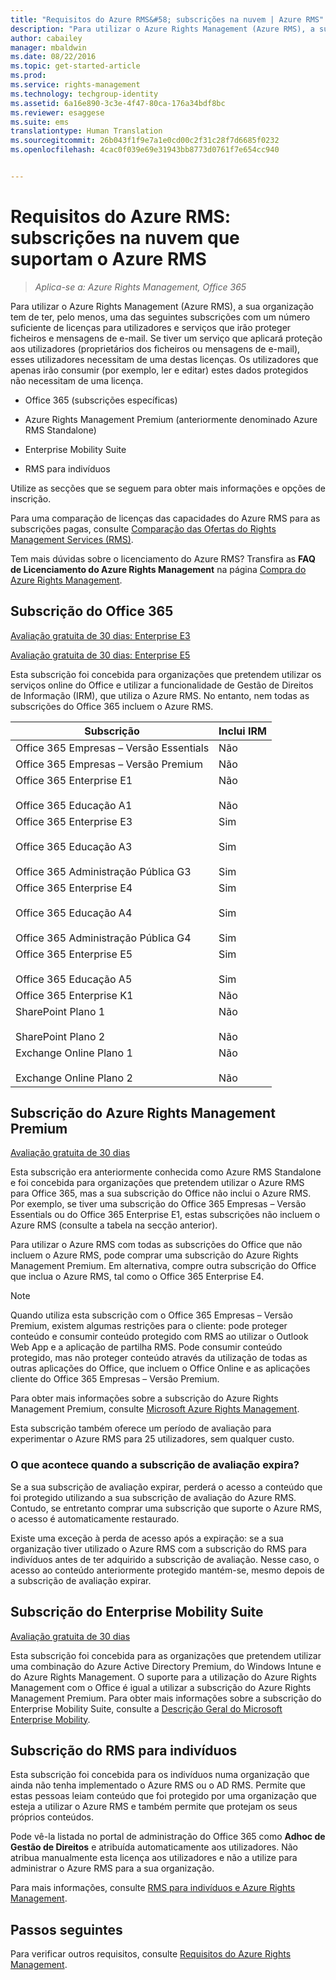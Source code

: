 ```yaml
---
title: "Requisitos do Azure RMS&#58; subscrições na nuvem | Azure RMS"
description: "Para utilizar o Azure Rights Management (Azure RMS), a sua organização tem de ter, pelo menos, uma das seguintes subscrições com um número suficiente de licenças para utilizadores e serviços que irão proteger ficheiros e mensagens de e-mail. Se tiver um serviço que aplicará proteção aos utilizadores (proprietários dos ficheiros ou mensagens de e-mail), esses utilizadores necessitam de uma destas licenças. Os utilizadores que apenas irão consumir (por exemplo, ler e editar) estes dados protegidos não necessitam de uma licença."
author: cabailey
manager: mbaldwin
ms.date: 08/22/2016
ms.topic: get-started-article
ms.prod: 
ms.service: rights-management
ms.technology: techgroup-identity
ms.assetid: 6a16e890-3c3e-4f47-80ca-176a34bdf8bc
ms.reviewer: esaggese
ms.suite: ems
translationtype: Human Translation
ms.sourcegitcommit: 26b043f1f9e7a1e0cd00c2f31c28f7d6685f0232
ms.openlocfilehash: 4cac0f039e69e31943bb8773d0761f7e654cc940


---
```



# Requisitos do Azure RMS: subscrições na nuvem que suportam o Azure RMS

>*Aplica-se a: Azure Rights Management, Office 365*

Para utilizar o Azure Rights Management (Azure RMS), a sua organização tem de ter, pelo menos, uma das seguintes subscrições com um número suficiente de licenças para utilizadores e serviços que irão proteger ficheiros e mensagens de e-mail. Se tiver um serviço que aplicará proteção aos utilizadores (proprietários dos ficheiros ou mensagens de e-mail), esses utilizadores necessitam de uma destas licenças. Os utilizadores que apenas irão consumir (por exemplo, ler e editar) estes dados protegidos não necessitam de uma licença.

-   Office 365 (subscrições específicas)

-   Azure Rights Management Premium (anteriormente denominado Azure RMS Standalone)

-   Enterprise Mobility Suite

-   RMS para indivíduos

Utilize as secções que se seguem para obter mais informações e opções de inscrição.

Para uma comparação de licenças das capacidades do Azure RMS para as subscrições pagas, consulte [Comparação das Ofertas do Rights Management Services (RMS)](http://technet.microsoft.com/dn858608).

Tem mais dúvidas sobre o licenciamento do Azure RMS? Transfira as **FAQ de Licenciamento do Azure Rights Management** na página [Compra do Azure Rights Management](https://www.microsoft.com/en-us/server-cloud/products/azure-rights-management/Purchasing.aspx). 

## Subscrição do Office 365
[Avaliação gratuita de 30 dias: Enterprise E3](http://go.microsoft.com/fwlink/p/?LinkID=403802)

[Avaliação gratuita de 30 dias: Enterprise E5](https://go.microsoft.com/fwlink/p/?LinkID=698279)

Esta subscrição foi concebida para organizações que pretendem utilizar os serviços online do Office e utilizar a funcionalidade de Gestão de Direitos de Informação (IRM), que utiliza o Azure RMS. No entanto, nem todas as subscrições do Office 365 incluem o Azure RMS.

Subscrição  |Inclui IRM 
------------- | ------------- |
Office 365 Empresas – Versão Essentials|Não|
Office 365 Empresas – Versão Premium|Não|
Office 365 Enterprise E1 <br /><br /> Office 365 Educação A1|Não <br /><br /> Não|
Office 365 Enterprise E3 <br /><br /> Office 365 Educação A3 <br /><br /> Office 365 Administração Pública G3|Sim <br /><br /> Sim <br /><br /> Sim|
Office 365 Enterprise E4 <br /><br /> Office 365 Educação A4 <br /><br /> Office 365 Administração Pública G4|Sim <br /><br /> Sim <br /><br /> Sim|
Office 365 Enterprise E5 <br /><br /> Office 365 Educação A5|Sim <br /><br /> Sim|
Office 365 Enterprise K1|Não|
SharePoint Plano 1 <br /><br /> SharePoint Plano 2|Não <br /><br /> Não|
Exchange Online Plano 1 <br /><br /> Exchange Online Plano 2|Não <br /><br /> Não|


## Subscrição do Azure Rights Management Premium
[Avaliação gratuita de 30 dias](https://portal.microsoftonline.com/Signup/MainSignUp15.aspx?&amp;OfferId=A43415D3-404C-4df3-B31B-AAD28118A778&amp;dl=RIGHTSMANAGEMENT&amp;ali=1)

Esta subscrição era anteriormente conhecida como Azure RMS Standalone e foi concebida para organizações que pretendem utilizar o Azure RMS para Office 365, mas a sua subscrição do Office não inclui o Azure RMS. Por exemplo, se tiver uma subscrição do Office 365 Empresas – Versão Essentials ou do Office 365 Enterprise E1, estas subscrições não incluem o Azure RMS (consulte a tabela na secção anterior). 

Para utilizar o Azure RMS com todas as subscrições do Office que não incluem o Azure RMS, pode comprar uma subscrição do Azure Rights Management Premium. Em alternativa, compre outra subscrição do Office que inclua o Azure RMS, tal como o Office 365 Enterprise E4.

> [!NOTE]
> Quando utiliza esta subscrição com o Office 365 Empresas – Versão Premium, existem algumas restrições para o cliente: pode proteger conteúdo e consumir conteúdo protegido com RMS ao utilizar o Outlook Web App e a aplicação de partilha RMS. Pode consumir conteúdo protegido, mas não proteger conteúdo através da utilização de todas as outras aplicações do Office, que incluem o Office Online e as aplicações cliente do Office 365 Empresas – Versão Premium.

Para obter mais informações sobre a subscrição do Azure Rights Management Premium, consulte [Microsoft Azure Rights Management](http://products.office.com/business/microsoft-azure-rights-management).

Esta subscrição também oferece um período de avaliação para experimentar o Azure RMS para 25 utilizadores, sem qualquer custo. 

### O que acontece quando a subscrição de avaliação expira?
Se a sua subscrição de avaliação expirar, perderá o acesso a conteúdo que foi protegido utilizando a sua subscrição de avaliação do Azure RMS. Contudo, se entretanto comprar uma subscrição que suporte o Azure RMS, o acesso é automaticamente restaurado.

Existe uma exceção à perda de acesso após a expiração: se a sua organização tiver utilizado o Azure RMS com a subscrição do RMS para indivíduos antes de ter adquirido a subscrição de avaliação. Nesse caso, o acesso ao conteúdo anteriormente protegido mantém-se, mesmo depois de a subscrição de avaliação expirar.

## Subscrição do Enterprise Mobility Suite
[Avaliação gratuita de 30 dias](https://portal.office.com/Signup/Signup.aspx?OfferId=2E63A04D-BE0B-4A0F-A8CF-407C1C299221&dl=EMS)

Esta subscrição foi concebida para as organizações que pretendem utilizar uma combinação do Azure Active Directory Premium, do Windows Intune e do Azure Rights Management. O suporte para a utilização do Azure Rights Management com o Office é igual a utilizar a subscrição do Azure Rights Management Premium. Para obter mais informações sobre a subscrição do Enterprise Mobility Suite, consulte a [Descrição Geral do Microsoft Enterprise Mobility](http://go.microsoft.com/fwlink/?LinkId=615386).

## Subscrição do RMS para indivíduos
Esta subscrição foi concebida para os indivíduos numa organização que ainda não tenha implementado o Azure RMS ou o AD RMS. Permite que estas pessoas leiam conteúdo que foi protegido por uma organização que esteja a utilizar o Azure RMS e também permite que protejam os seus próprios conteúdos.

Pode vê-la listada no portal de administração do Office 365 como **Adhoc de Gestão de Direitos** e atribuída automaticamente aos utilizadores. Não atribua manualmente esta licença aos utilizadores e não a utilize para administrar o Azure RMS para a sua organização. 

Para mais informações, consulte [RMS para indivíduos e Azure Rights Management](../understand-explore/rms-for-individuals.md).

## Passos seguintes
Para verificar outros requisitos, consulte [Requisitos do Azure Rights Management](requirements-azure-rms.md).


<!--HONumber=Aug16_HO4-->


